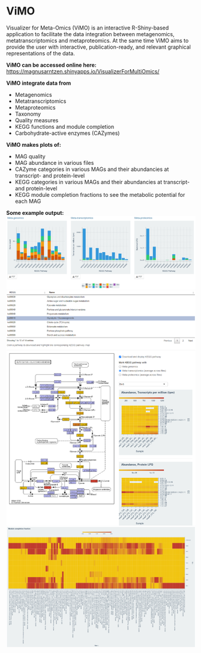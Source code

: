 # ViMO
Visualizer for Meta-Omics (ViMO) is an interactive R-Shiny-based application to facilitate the data integration between metagenomics, metatranscriptomics and metaproteomics. At the same time ViMO aims to provide the user with interactive, publication-ready, and relevant graphical representations of the data.

**ViMO can be accessed online here:**  
https://magnusarntzen.shinyapps.io/VisualizerForMultiOmics/  


**ViMO integrate data from**  
  - Metagenomics  
  - Metatranscriptomics  
  - Metaproteomics  
  - Taxonomy  
  - Quality measures  
  - KEGG functions and module completion  
  - Carbohydrate-active enzymes (CAZymes)  

**ViMO makes plots of:**  
  - MAG quality  
  - MAG abundance in various files  
  - CAZyme categories in various MAGs and their abundancies at transcript- and protein-level  
  - KEGG categories in various MAGs and their abundancies at transcript- and protein-level  
  - KEGG module completion fractions to see the metabolic potential for each MAG  
  
  **Some example output:**  
  ![Fig1](/example_output/KEGG.PNG)
  ![Fig2](/example_output/KEGG_2.PNG)
  ![Fig3](/example_output/mcf.PNG)
